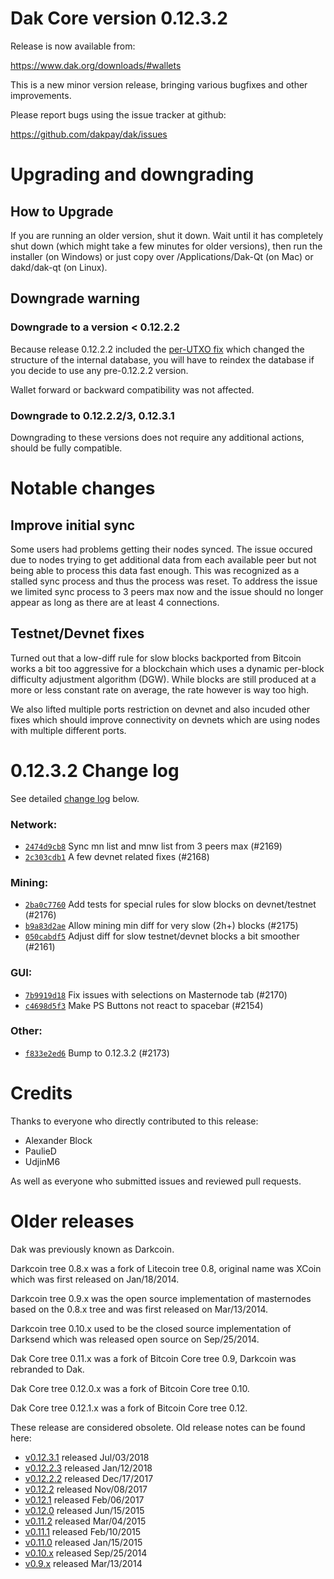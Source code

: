 Dak Core version 0.12.3.2
==========================

Release is now available from:

  <https://www.dak.org/downloads/#wallets>

This is a new minor version release, bringing various bugfixes and other
improvements.

Please report bugs using the issue tracker at github:

  <https://github.com/dakpay/dak/issues>


Upgrading and downgrading
=========================

How to Upgrade
--------------

If you are running an older version, shut it down. Wait until it has completely
shut down (which might take a few minutes for older versions), then run the
installer (on Windows) or just copy over /Applications/Dak-Qt (on Mac) or
dakd/dak-qt (on Linux).

Downgrade warning
-----------------

### Downgrade to a version < 0.12.2.2

Because release 0.12.2.2 included the [per-UTXO fix](release-notes/dak/release-notes-0.12.2.2.md#per-utxo-fix)
which changed the structure of the internal database, you will have to reindex
the database if you decide to use any pre-0.12.2.2 version.

Wallet forward or backward compatibility was not affected.

### Downgrade to 0.12.2.2/3, 0.12.3.1

Downgrading to these versions does not require any additional actions, should be
fully compatible.


Notable changes
===============

Improve initial sync
--------------------

Some users had problems getting their nodes synced. The issue occured due to nodes trying to
get additional data from each available peer but not being able to process this data fast enough.
This was recognized as a stalled sync process and thus the process was reset. To address the issue
we limited sync process to 3 peers max now and the issue should no longer appear as long as there
are at least 4 connections.

Testnet/Devnet fixes
--------------------

Turned out that a low-diff rule for slow blocks backported from Bitcoin works a bit too aggressive for
a blockchain which uses a dynamic per-block difficulty adjustment algorithm (DGW). While blocks are still
produced at a more or less constant rate on average, the rate however is way too high.

We also lifted multiple ports restriction on devnet and also incuded other fixes which should improve
connectivity on devnets which are using nodes with multiple different ports.


0.12.3.2 Change log
===================

See detailed [change log](https://github.com/dakpay/dak/compare/v0.12.3.1...dakpay:v0.12.3.2) below.

### Network:
- [`2474d9cb8`](https://github.com/dakpay/dak/commit/2474d9cb8) Sync mn list and mnw list from 3 peers max (#2169)
- [`2c303cdb1`](https://github.com/dakpay/dak/commit/2c303cdb1) A few devnet related fixes (#2168)

### Mining:
- [`2ba0c7760`](https://github.com/dakpay/dak/commit/2ba0c7760) Add tests for special rules for slow blocks on devnet/testnet (#2176)
- [`b9a83d2ae`](https://github.com/dakpay/dak/commit/b9a83d2ae) Allow mining min diff for very slow (2h+) blocks (#2175)
- [`050cabdf5`](https://github.com/dakpay/dak/commit/050cabdf5) Adjust diff for slow testnet/devnet blocks a bit smoother (#2161)

### GUI:
- [`7b9919d18`](https://github.com/dakpay/dak/commit/7b9919d18) Fix issues with selections on Masternode tab (#2170)
- [`c4698d5f3`](https://github.com/dakpay/dak/commit/c4698d5f3) Make PS Buttons not react to spacebar (#2154)

### Other:
- [`f833e2ed6`](https://github.com/dakpay/dak/commit/f833e2ed6) Bump to 0.12.3.2 (#2173)


Credits
=======

Thanks to everyone who directly contributed to this release:

- Alexander Block
- PaulieD
- UdjinM6

As well as everyone who submitted issues and reviewed pull requests.


Older releases
==============

Dak was previously known as Darkcoin.

Darkcoin tree 0.8.x was a fork of Litecoin tree 0.8, original name was XCoin
which was first released on Jan/18/2014.

Darkcoin tree 0.9.x was the open source implementation of masternodes based on
the 0.8.x tree and was first released on Mar/13/2014.

Darkcoin tree 0.10.x used to be the closed source implementation of Darksend
which was released open source on Sep/25/2014.

Dak Core tree 0.11.x was a fork of Bitcoin Core tree 0.9,
Darkcoin was rebranded to Dak.

Dak Core tree 0.12.0.x was a fork of Bitcoin Core tree 0.10.

Dak Core tree 0.12.1.x was a fork of Bitcoin Core tree 0.12.

These release are considered obsolete. Old release notes can be found here:

- [v0.12.3.1](https://github.com/dakpay/dak/blob/master/doc/release-notes/dak/release-notes-0.12.3.1.md) released Jul/03/2018
- [v0.12.2.3](https://github.com/dakpay/dak/blob/master/doc/release-notes/dak/release-notes-0.12.2.3.md) released Jan/12/2018
- [v0.12.2.2](https://github.com/dakpay/dak/blob/master/doc/release-notes/dak/release-notes-0.12.2.2.md) released Dec/17/2017
- [v0.12.2](https://github.com/dakpay/dak/blob/master/doc/release-notes/dak/release-notes-0.12.2.md) released Nov/08/2017
- [v0.12.1](https://github.com/dakpay/dak/blob/master/doc/release-notes/dak/release-notes-0.12.1.md) released Feb/06/2017
- [v0.12.0](https://github.com/dakpay/dak/blob/master/doc/release-notes/dak/release-notes-0.12.0.md) released Jun/15/2015
- [v0.11.2](https://github.com/dakpay/dak/blob/master/doc/release-notes/dak/release-notes-0.11.2.md) released Mar/04/2015
- [v0.11.1](https://github.com/dakpay/dak/blob/master/doc/release-notes/dak/release-notes-0.11.1.md) released Feb/10/2015
- [v0.11.0](https://github.com/dakpay/dak/blob/master/doc/release-notes/dak/release-notes-0.11.0.md) released Jan/15/2015
- [v0.10.x](https://github.com/dakpay/dak/blob/master/doc/release-notes/dak/release-notes-0.10.0.md) released Sep/25/2014
- [v0.9.x](https://github.com/dakpay/dak/blob/master/doc/release-notes/dak/release-notes-0.9.0.md) released Mar/13/2014

